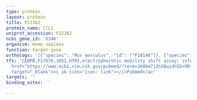 ```yaml
---
type: protein
layout: protein
title: P22362
protein_name: CCL1
uniprot_accession: P22362
ncbi_gene_id: '6346'
organism: Homo sapiens
function: target gene
orthologs: '[{"species": "Mus musculus", "id": ["P10146"]}, {"species": "Rattus norvegicus", "id": ["D3ZDY4"]}]'
tfs: 'CEBPB,P17676,1051,HTRI,electrophoretic mobility shift assay; inferred by curator,&ensp;<a
  href="https://www.ncbi.nlm.nih.gov/pubmed/?term=16864713%5Buid%5D+OR+22900683%5Buid%5D"
  target="_blank"><i uk-icon="icon: link"></i>Pubmed</a>'
targets: ''
binding_sites: ''

---
```

